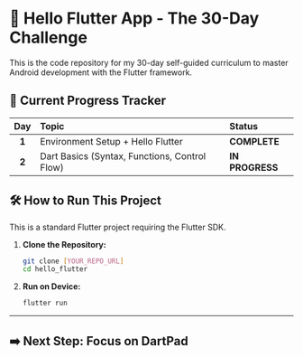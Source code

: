 # 🚀 Hello Flutter App - The 30-Day Challenge

This is the code repository for my 30-day self-guided curriculum to master Android development with the Flutter framework.

## 📅 Current Progress Tracker

| Day | Topic | Status |
| :---: | :--- | :--- |
| **1** | Environment Setup + Hello Flutter | **COMPLETE** |
| **2** | Dart Basics (Syntax, Functions, Control Flow) | **IN PROGRESS** |

## 🛠️ How to Run This Project

This is a standard Flutter project requiring the Flutter SDK.

1.  **Clone the Repository:**
    ```bash
    git clone [YOUR_REPO_URL]
    cd hello_flutter
    ```
2.  **Run on Device:**
    ```bash
    flutter run
    ```
***

## ➡️ Next Step: Focus on DartPad

